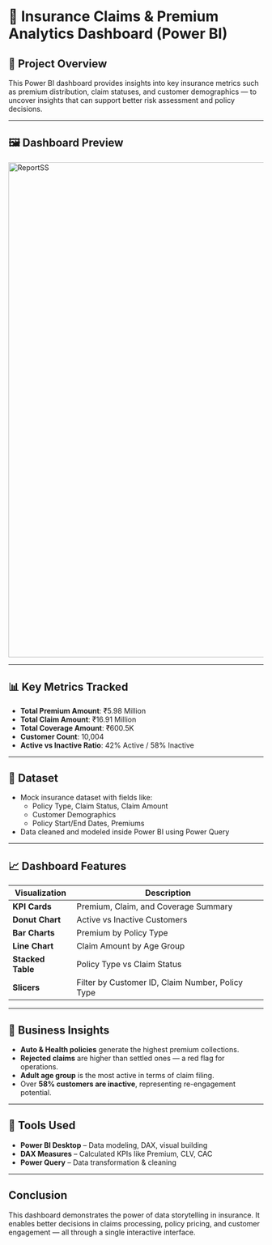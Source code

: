 # 🏥 Insurance Claims & Premium Analytics Dashboard (Power BI)

## 📌 Project Overview

This Power BI dashboard provides insights into key insurance metrics such as premium distribution, claim statuses, and customer demographics — to uncover insights that can support better risk assessment and policy decisions.

---

## 🖼️ Dashboard Preview

<img width="1916" height="978" alt="ReportSS" src="https://github.com/user-attachments/assets/c54f1ccd-55a6-4af8-bc64-cfdddf104077" />

---

## 📊 Key Metrics Tracked

- **Total Premium Amount**: ₹5.98 Million  
- **Total Claim Amount**: ₹16.91 Million  
- **Total Coverage Amount**: ₹600.5K  
- **Customer Count**: 10,004  
- **Active vs Inactive Ratio**: 42% Active / 58% Inactive

---

## 📁 Dataset

- Mock insurance dataset with fields like:
  - Policy Type, Claim Status, Claim Amount
  - Customer Demographics
  - Policy Start/End Dates, Premiums
- Data cleaned and modeled inside Power BI using Power Query

---

## 📈 Dashboard Features

| Visualization | Description |
|---------------|-------------|
| **KPI Cards** | Premium, Claim, and Coverage Summary |
| **Donut Chart** | Active vs Inactive Customers |
| **Bar Charts** | Premium by Policy Type |
| **Line Chart** | Claim Amount by Age Group |
| **Stacked Table** | Policy Type vs Claim Status |
| **Slicers** | Filter by Customer ID, Claim Number, Policy Type |

---

## 🧠 Business Insights

- **Auto & Health policies** generate the highest premium collections.
- **Rejected claims** are higher than settled ones — a red flag for operations.
- **Adult age group** is the most active in terms of claim filing.
- Over **58% customers are inactive**, representing re-engagement potential.

---

## 🧰 Tools Used

- **Power BI Desktop** – Data modeling, DAX, visual building
- **DAX Measures** – Calculated KPIs like Premium, CLV, CAC
- **Power Query** – Data transformation & cleaning
  
---

## Conclusion

This dashboard demonstrates the power of data storytelling in insurance. It enables better decisions in claims processing, policy pricing, and customer engagement — all through a single interactive interface.
